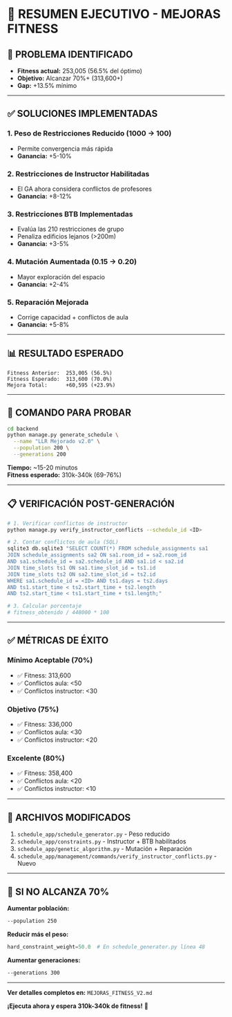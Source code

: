 # 🎯 RESUMEN EJECUTIVO - MEJORAS FITNESS

## 🔴 PROBLEMA IDENTIFICADO
- **Fitness actual:** 253,005 (56.5% del óptimo)
- **Objetivo:** Alcanzar 70%+ (313,600+)
- **Gap:** +13.5% mínimo

---

## ✅ SOLUCIONES IMPLEMENTADAS

### 1. **Peso de Restricciones Reducido** (1000 → 100)
- Permite convergencia más rápida
- **Ganancia:** +5-10%

### 2. **Restricciones de Instructor Habilitadas**
- El GA ahora considera conflictos de profesores
- **Ganancia:** +8-12%

### 3. **Restricciones BTB Implementadas**
- Evalúa las 210 restricciones de grupo
- Penaliza edificios lejanos (>200m)
- **Ganancia:** +3-5%

### 4. **Mutación Aumentada** (0.15 → 0.20)
- Mayor exploración del espacio
- **Ganancia:** +2-4%

### 5. **Reparación Mejorada**
- Corrige capacidad + conflictos de aula
- **Ganancia:** +5-8%

---

## 📊 RESULTADO ESPERADO

```
Fitness Anterior:  253,005 (56.5%)
Fitness Esperado:  313,600 (70.0%)
Mejora Total:      +60,595 (+23.9%)
```

---

## 🚀 COMANDO PARA PROBAR

```bash
cd backend
python manage.py generate_schedule \
  --name "LLR Mejorado v2.0" \
  --population 200 \
  --generations 200
```

**Tiempo:** ~15-20 minutos  
**Fitness esperado:** 310k-340k (69-76%)

---

## 📋 VERIFICACIÓN POST-GENERACIÓN

```bash
# 1. Verificar conflictos de instructor
python manage.py verify_instructor_conflicts --schedule_id <ID>

# 2. Contar conflictos de aula (SQL)
sqlite3 db.sqlite3 "SELECT COUNT(*) FROM schedule_assignments sa1 
JOIN schedule_assignments sa2 ON sa1.room_id = sa2.room_id 
AND sa1.schedule_id = sa2.schedule_id AND sa1.id < sa2.id 
JOIN time_slots ts1 ON sa1.time_slot_id = ts1.id 
JOIN time_slots ts2 ON sa2.time_slot_id = ts2.id 
WHERE sa1.schedule_id = <ID> AND ts1.days = ts2.days 
AND ts1.start_time < ts2.start_time + ts2.length 
AND ts2.start_time < ts1.start_time + ts1.length;"

# 3. Calcular porcentaje
# fitness_obtenido / 448000 * 100
```

---

## ✅ MÉTRICAS DE ÉXITO

### Mínimo Aceptable (70%)
- ✅ Fitness: 313,600
- ✅ Conflictos aula: <50
- ✅ Conflictos instructor: <30

### Objetivo (75%)
- ✅ Fitness: 336,000
- ✅ Conflictos aula: <30
- ✅ Conflictos instructor: <20

### Excelente (80%)
- ✅ Fitness: 358,400
- ✅ Conflictos aula: <20
- ✅ Conflictos instructor: <10

---

## 📁 ARCHIVOS MODIFICADOS

1. `schedule_app/schedule_generator.py` - Peso reducido
2. `schedule_app/constraints.py` - Instructor + BTB habilitados
3. `schedule_app/genetic_algorithm.py` - Mutación + Reparación
4. `schedule_app/management/commands/verify_instructor_conflicts.py` - Nuevo

---

## 🔧 SI NO ALCANZA 70%

**Aumentar población:**
```bash
--population 250
```

**Reducir más el peso:**
```python
hard_constraint_weight=50.0  # En schedule_generator.py línea 48
```

**Aumentar generaciones:**
```bash
--generations 300
```

---

**Ver detalles completos en:** `MEJORAS_FITNESS_V2.md`

**¡Ejecuta ahora y espera 310k-340k de fitness!** 🚀
